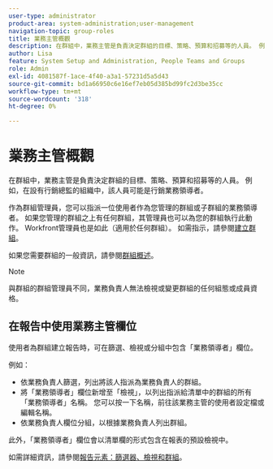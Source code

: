 ```yaml
---
user-type: administrator
product-area: system-administration;user-management
navigation-topic: group-roles
title: 業務主管概觀
description: 在群組中，業務主管是負責決定群組的目標、策略、預算和招募等的人員。 例如，在設有行銷總監的組織中，該人員可能是行銷業務領導者。
author: Lisa
feature: System Setup and Administration, People Teams and Groups
role: Admin
exl-id: 4081587f-1ace-4f40-a3a1-57231d5a5d43
source-git-commit: bd1a66950c6e16ef7eb05d385bd99fc2d3be35cc
workflow-type: tm+mt
source-wordcount: '318'
ht-degree: 0%

---
```


# 業務主管概觀

在群組中，業務主管是負責決定群組的目標、策略、預算和招募等的人員。 例如，在設有行銷總監的組織中，該人員可能是行銷業務領導者。

作為群組管理員，您可以指派一位使用者作為您管理的群組或子群組的業務領導者。 如果您管理的群組之上有任何群組，其管理員也可以為您的群組執行此動作。 Workfront管理員也是如此（適用於任何群組）。 如需指示，請參閱[建立群組](../../../administration-and-setup/manage-groups/create-and-manage-groups/create-a-group.md)。

如果您需要群組的一般資訊，請參閱[群組概述](../../../administration-and-setup/manage-groups/groups-overview/groups.md)。

>[!NOTE]
>
>與群組的群組管理員不同，業務負責人無法檢視或變更群組的任何組態或成員資格。

<!--
>DRAFTED IN FLARE:
>At this point the field is added for mainly reporting purposes.>
>
-->

## 在報告中使用業務主管欄位

使用者為群組建立報告時，可在篩選、檢視或分組中包含「業務領導者」欄位。

例如：

* 依業務負責人篩選，列出將該人指派為業務負責人的群組。
* 將「業務領導者」欄位新增至「檢視」，以列出指派給清單中的群組的所有「業務領導者」名稱。 您可以按一下名稱，前往該業務主管的使用者設定檔或編輯名稱。
* 依業務負責人欄位分組，以根據業務負責人列出群組。

此外，「業務領導者」欄位會以清單欄的形式包含在報表的預設檢視中。

如需詳細資訊，請參閱[報告元素：篩選器、檢視和群組](../../../reports-and-dashboards/reports/reporting-elements/reporting-elements-filters-views-groupings.md)。
